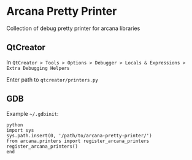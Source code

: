 # Arcana Pretty Printer

Collection of debug pretty printer for arcana libraries

## QtCreator

In `QtCreator > Tools > Options > Debugger > Locals & Expressions > Extra Debugging Helpers`

Enter path to `qtcreator/printers.py`

## GDB

Example `~/.gdbinit`:

```
python
import sys
sys.path.insert(0, '/path/to/arcana-pretty-printer/')
from arcana.printers import register_arcana_printers
register_arcana_printers()
end
```
